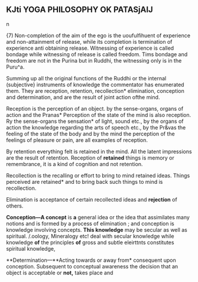 ## KJti **YOGA PHILOSOPHY OK PATASjAIJ**

n

{7) Non-completion of the aim of the ego is the uoufulfihuent of experience and non-attainment of release, while its completion is termination of experience anti obtaining release. Witnessing of experience is called bondage while witnessing of release is called freedom. Tims bondage and freedom are not in the Purina but in Ruddhi, the witnessing only is in the Puru^a.

Summing up all the original functions of the Ruddhi or the internal (subjective} instruments of knowledge the commentator has enumerated them. They are reception, retention, recollection\* elimination, conception and determination, and are the result of joint action ofthe mind.

Reception is the perception of an object. by the sense-organs, organs of action and the Pranas\* Perception of the state of the mind is also reception. Ry the sense-organs the sensation\* of light, sound etc., by the organs of action the knowledge regarding the arts of speech etc., by the Pr&vas the feeling of the state of the body and by the mind the perception of the feelings of pleasure or pain, are all examples of reception.

By retention everything felt is retained in the mind. All the latent impressions are the result of retention. Reception of **retained** things is memory or remembrance, it is a kind of cognition and not retention.

Recollection is the recalling or effort to bring to mind retained ideas. Things perceived are retained\* and to bring back such things to mind is recollection.

Elimination is acceptance of certain recollected ideas and **rejection** of others.

**Conception—A concept** is **a** general idea or the idea that assimilates many notions and is formed by a process of elimination ; and conception is knowledge involving concepts. **This knowledge** may be secular as well as spiritual. /.oology, Mineralogy etc! deal with secular knowledge while knowledge **of** the principles **of** gross and subtle eleirttnts constitutes spiritual knowledge,

**Determination—**Acting towards or away from\* consequent upon conception. Subsequent to conceptual awareness the decision that an object is acceptable or **not,** takes place and